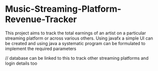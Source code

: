 # Music-Streaming-Platform-Revenue-Tracker

This project aims to track the total earnings of an artist on a particular streaming platform or across various others.
Using javafx a simple UI can be created and using java a systematic program can be formulated to implement the required parameters

// database can be linked to this to track other streaming platforms and login details too

